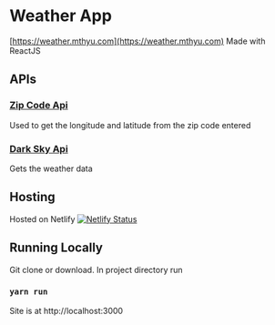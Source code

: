 # Weather App
[https://weather.mthyu.com](https://weather.mthyu.com)
Made with ReactJS

## APIs

### [Zip Code Api](https://www.zipcodeapi.com)
Used to get the longitude and latitude from the zip code entered

### [Dark Sky Api](https://darksky.net)
Gets the weather data

## Hosting 
Hosted on Netlify
[![Netlify Status](https://api.netlify.com/api/v1/badges/1d5a6144-f5f6-4ce8-b7cd-ad606f754762/deploy-status)](https://app.netlify.com/sites/reverent-turing-44c6ca/deploys)

## Running Locally

Git clone or download. In project directory run 
### `yarn run`
Site is at http://localhost:3000
